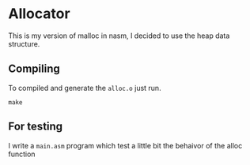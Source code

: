 # Allocator
This is my version of malloc in nasm, I decided to use the heap data structure.

## Compiling
To compiled and generate the `alloc.o` just run.
```
make
```
## For testing
I write a `main.asm` program which test a little bit the behaivor of the alloc function
